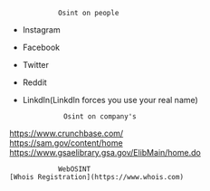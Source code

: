 				Osint on people
- Instagram
- Facebook
- Twitter
- Reddit
- LinkdIn(LinkdIn forces you use your real name)

				Osint on company's
			
https://www.crunchbase.com/				
https://sam.gov/content/home
https://www.gsaelibrary.gsa.gov/ElibMain/home.do



				WebOSINT
	[Whois Registration](https://www.whois.com)